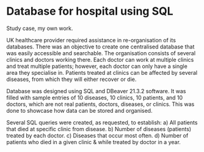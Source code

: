 # Database for hospital using SQL 
Study case, my own work.

UK healthcare provider required assistance in re-organisation of its databases. There was an objective to create one centralised database that was easily accessible and searchable.
The organisation consists of several clinics and doctors working there. Each doctor can work at multiple clinics and treat multiple patients; however, each doctor can only have a single area they specialise in. Patients treated at clinics can be affected by several diseases, from which they will either recover or die.  

Database was designed using SQL and DBeaver 21.3.2 software. It was filled with sample entries of 10 diseases, 10 clinics, 10 patients, and 10 doctors, which are not real patients, doctors, diseases, or clinics. This was done to showcase how data can be stored and organised. 

Several SQL queries were created, as requested, to establish:
a) All patients that died at specific clinic from disease.
b) Number of diseases (patients) treated by each doctor.
c) Diseases that occur most often.
d) Number of patients who died in a given clinic & while treated by doctor in a year.

